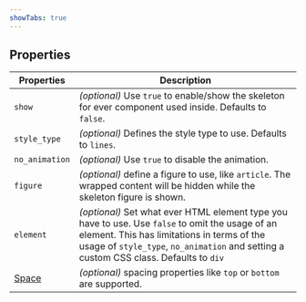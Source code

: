 ```yaml
---
showTabs: true
---
```


## Properties

| Properties                                  | Description                                                                                                                                                                                                                             |
| ------------------------------------------- | --------------------------------------------------------------------------------------------------------------------------------------------------------------------------------------------------------------------------------------- |
| `show`                                      | _(optional)_ Use `true` to enable/show the skeleton for ever component used inside. Defaults to `false`.                                                                                                                                |
| `style_type`                                | _(optional)_ Defines the style type to use. Defaults to `lines`.                                                                                                                                                                        |
| `no_animation`                              | _(optional)_ Use `true` to disable the animation.                                                                                                                                                                                       |
| `figure`                                    | _(optional)_ define a figure to use, like `article`. The wrapped content will be hidden while the skeleton figure is shown.                                                                                                             |
| `element`                                   | _(optional)_ Set what ever HTML element type you have to use. Use `false` to omit the usage of an element. This has limitations in terms of the usage of `style_type`, `no_animation` and setting a custom CSS class. Defaults to `div` |
| [Space](/uilib/components/space/properties) | _(optional)_ spacing properties like `top` or `bottom` are supported.                                                                                                                                                                   |
